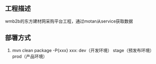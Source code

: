 ## 工程描述
   wmb2b的东方建材网采购平台工程，通过motan从service获取数据

## 部署方式
   1. mvn clean package -P{xxx}   xxx: dev（开发环境） stage（预发布环境） prod（产品环境）